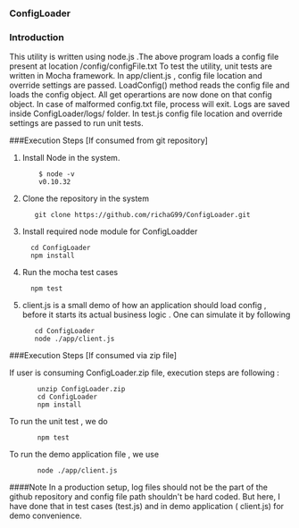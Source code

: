 ### ConfigLoader

### Introduction
This utility is written using node.js .The above program loads a config file present at location /config/configFile.txt
To test the utility, unit tests are written in Mocha framework.
In app/client.js , config file location and override settings are passed. LoadConfig() method reads the config file and loads the config object. All get operartions are now done on that config object. In case of malformed config.txt file, process will exit.
Logs are saved inside ConfigLoader/logs/ folder.
In test.js config file location and override settings are passed to run unit tests.


###Execution Steps [If consumed from git repository]

1. Install Node in the system.

           $ node -v 
           v0.10.32
    
2. Clone the repository in the system

          git clone https://github.com/richaG99/ConfigLoader.git
      
3. Install required node module for ConfigLoadder

         cd ConfigLoader
         npm install
     
4. Run the mocha test cases  

         npm test


5. client.js is a small demo of how an application should load config , before it starts its actual business logic . One can simulate it by following
     
          cd ConfigLoader
          node ./app/client.js

###Execution Steps [If consumed via zip file]

If user is consuming ConfigLoader.zip file, execution steps are following :

           unzip ConfigLoader.zip 
           cd ConfigLoader
           npm install

To run the unit test , we do

           npm test
     
To run the demo application file , we use

           node ./app/client.js

####Note
In a production setup, log files should not be the part of the github repository and config file path shouldn't be hard coded.
But here, I have done that in test cases (test.js) and in demo application ( client.js) for demo convenience. 



      
  

